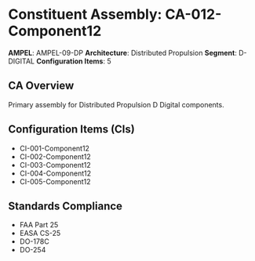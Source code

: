 # Constituent Assembly: CA-012-Component12

**AMPEL**: AMPEL-09-DP
**Architecture**: Distributed Propulsion
**Segment**: D-DIGITAL
**Configuration Items**: 5

## CA Overview
Primary assembly for Distributed Propulsion D Digital components.

## Configuration Items (CIs)
- CI-001-Component12
- CI-002-Component12
- CI-003-Component12
- CI-004-Component12
- CI-005-Component12

## Standards Compliance
- FAA Part 25
- EASA CS-25
- DO-178C
- DO-254

